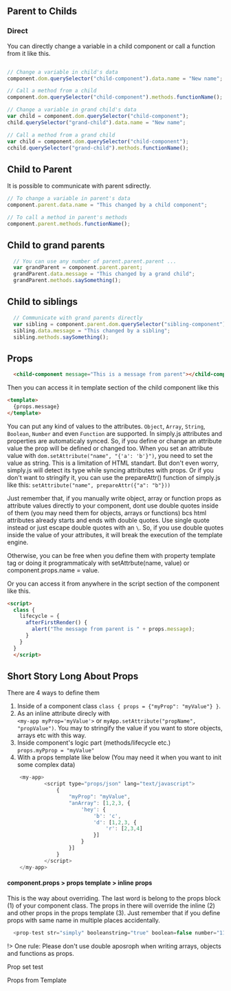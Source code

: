 ## Parent to Childs



### Direct

You can directly change a variable in a child component or call a function from it like this.

```js

// Change a variable in child's data
component.dom.querySelector("child-component").data.name = "New name";

// Call a method from a child
component.dom.querySelector("child-component").methods.functionName();

// Change a variable in grand child's data
var child = component.dom.querySelector("child-component");
child.querySelector("grand-child").data.name = "New name";

// Call a method from a grand child
var child = component.dom.querySelector("child-component");
cchild.querySelector("grand-child").methods.functionName();
```

## Child to Parent

It is possible to communicate with parent sdirectly.

```js
// To change a variable in parent's data
component.parent.data.name = "This changed by a child component";

// To call a method in parent's methods
component.parent.methods.functionName();

```

## Child to grand parents
```js
  // You can use any number of parent.parent.parent ...
  var grandParent = component.parent.parent;
  grandParent.data.message = "This changed by a grand child";
  grandParent.methods.saySomething();
```

## Child to siblings
```js
  // Communicate with grand parents directly
  var sibling = component.parent.dom.querySelector("sibling-component");
  sibling.data.message = "This changed by a sibling";
  sibling.methods.saySomething();
```

## Props
```html
  <child-component message="This is a message from parent"></child-component>
```
Then you can access it in template section of the child component like this

```html
<template>
  {props.message}
</template>
```

You can put any kind of values to the attributes. `Object`, `Array`, `String`, `Boolean`, `Number` and even `Function` are supported. In simply.js attributes and properties are automaticaly synced. So, if you define or change an attribute value the prop will be defined or changed too. When you set an attribute value with `dom.setAttribute("name", "{'a': 'b'}")`, you need to set the value as string. This is a limitation of HTML standart. But don't even worry, simply.js will detect its type while syncing attributes with props. Or if you don't want to stringify it, you can use the prepareAttr() function of simply.js like this: `setAttribute("name", prepareAttr({"a": "b"}))`

Just remember that, if you manually write object, array or function props as attribute values directly to your component, dont use double quotes inside of them (you may need them for objects, arrays or functions) bcs html attributes already starts and ends with double quotes. Use single quote instead or just escape double quotes with an `\`. So, if you use double quotes inside the value of your attributes, it will break the execution of the template engine.

Otherwise, you can be free when you define them with property template tag or doing it programmaticaly with setAttrbute(name, value) or component.props.name = value.

Or you can access it from anywhere in the script section of the component like this.

```html
<script>
  class {
    lifecycle = {
      afterFirstRender() {
        alert("The message from parent is " + props.message);
      }
    }
  }
  </script>
```

## Short Story Long About Props

There are 4 ways to define them

1. Inside of a component class `class { props = {"myProp": "myValue"} }`.
2. As an inline attribute direcly with
<br> `<my-app myProp='myValue'>` or  `myApp.setAttribute("propName", "propValue")`. You may to stringify the value if you want to store objects, arrays etc with this way.
3. Inside component's logic part (methods/lifecycle etc.)<br>`props.myPprop = "myValue"`
4. With a props template like below (You may need it when you want to init some complex data)


```js
    <my-app>
			<script type="props/json" lang="text/javascript">
				{
					"myProp": "myValue",
					"anArray": [1,2,3, {
						'hey': {
							'b': 'c',
							'd': [1,2,3, {
								'r': [2,3,4]
							}]
						}
					}]
				}
			</script>
    </my-app>
```

#### component.props > props template > inline props

This is the way about overriding. The last word is belong to the props block (1) of your component class. The props in there will override the inline (2) and other props in the props template (3). Just remember that if you define props with same name in multiple places accidentally.


```js
  <prop-test str="simply" booleanstring="true" boolean=false number="111" number2="222" obj="{'a': 'true'}" arr="[1,2,3, {'hey': 'hat'}]" func="(function() {console.log('test')})"></prop-test>
```

!> One rule: Please don't use double aposroph when writing arrays, objects and functions as props.

Prop set test
<repl-component id="5hrudnqfoxzm2rj"></repl-component>

Props from Template
<repl-component id="dteguywmqzok0z8"></repl-component>